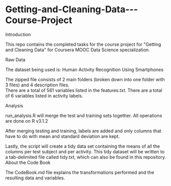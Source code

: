 # Getting-and-Cleaning-Data---Course-Project

Introduction

This repo contains the completed tasks for the course project for "Getting and Cleaning Data" for Coursera MOOC Data Science specialization.

Raw Data

The dataset being used is: Human Activity Recognition Using Smartphones

The zipped file consists of 2 main folders (broken down into one folder with 3 files) and 4 description files.  
There are a total of 561 variables listed in the features.txt.
There are a total of 6 variables listed in activity labels.

Analysis

run_analysis.R will merge the test and training sets together. All operations are done on R v3.1.2

After merging testing and training, labels are added and only columns that have to do with mean and standard deviation are kept.

Lastly, the script will create a tidy data set containing the means of all the columns per test subject and per activity. This tidy dataset will be written to a tab-delimited file called tidy.txt, which can also be found in this repository.
About the Code Book

The CodeBook.md file explains the transformations performed and the resulting data and variables.
